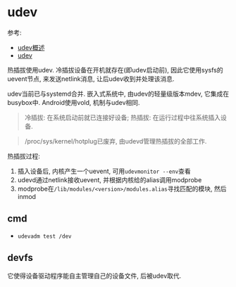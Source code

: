 # udev
参考:
- [udev概述](https://huataihuang.gitbooks.io/cloud-atlas/content/os/linux/device/udev/udev_infrastructure.html)
- [udev](https://wiki.archlinux.org/index.php/Udev_(%E7%AE%80%E4%BD%93%E4%B8%AD%E6%96%87))

热插拔使用udev. 冷插拔设备在开机就存在(即udev启动前), 因此它使用sysfs的uevent节点, 来发送netlink消息, 让后udev收到并处理该消息.

udev当前已与systemd合并. 嵌入式系统中, 由udev的轻量级版本mdev, 它集成在busybox中. Android使用vold, 机制与udev相同.


> 冷插拔: 在系统启动前就已连接好设备; 热插拔: 在运行过程中往系统插入设备.

> /proc/sys/kernel/hotplug已废弃, 由udevd管理热插拔的全部工作.

热插拔过程:
1. 插入设备后, 内核产生一个uevent, 可用`udevmonitor --env`查看
1. udevd通过netlink接收uevent, 并根据内核给的alias调用modprobe
1. modprobe在`/lib/modules/<version>/modules.alias`寻找匹配的模块, 然后inmod

## cmd
- `udevadm test /dev`

## devfs
它使得设备驱动程序能自主管理自己的设备文件, 后被udev取代.